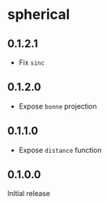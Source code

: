 # spherical

## 0.1.2.1

  * Fix `sinc`

## 0.1.2.0

  * Expose `bonne` projection

## 0.1.1.0

  * Expose `distance` function

## 0.1.0.0

Initial release
